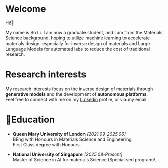 # Welcome
Hi!👋 

My name is Bo Li. I am now a graduate student, and I am from the Materials Science background, hoping to utilize machine learning to accelerate materials design, especially for inverse design of materials and Large Language Models for automated labs to reduce the cost of traditional research.

# Research interests
My research interests focus on the inverse design of materials through **generative models** and the development of **autonomous platforms**.\
Feel free to connect with me on my [Linkedin](https://www.linkedin.com/in/bo-li-5b41812a6) profile, or via my email.


# 📕Education
- **Queen Mary University of London**  *[2021.09-2025.06]* \
  BEng with Honours in Materials Science and Engineering\
  First Class degree with Honours.

- **National University of Singapore**  *[2025.08-Present]* \
  Master of Science in AI for materials Science (Specialised program)\
